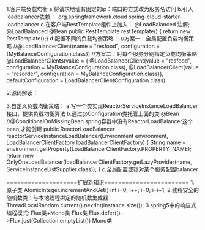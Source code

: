 1.客户端负载均衡 
  a.将请求地址有固定的ip：端口的方式改为服务名访问 
  b.引入loadbalancer依赖 ：
     <!--@LoadBalanced 驱动·-->
     <dependency>
       <groupId>org.springframework.cloud</groupId>
       <artifactId>spring-cloud-starter-loadbalancer</artifactId>
     </dependency>
  c.在客户端RestTemplate组件上加入： @LoadBalanced 注解;
     @LoadBalanced
     @Bean 
     public RestTemplate restTemplate() { return new RestTemplate();}
  d.配置不同的负载均衡策略：
  //方案一：全局配置负载均衡策略
  //@LoadBalancerClient(name = "resfood", configuration = {MyBalanceConfiguration.class})
  //方案二：对每个服务分别指定负载均衡策略
  @LoadBalancerClients(value = {
     @LoadBalancerClient(value = "resfood", configuration = MyBalanceConfiguration.class),
     @LoadBalancerClient(value = "resorder", configuration = MyBalanceConfiguration.class)}, defaultConfiguration = LoadBalancerClientConfiguration.class)

2.源码解读：

3.自定义负载均衡策略：
  a.写一个类实现ReactorServiceInstanceLoadBalancer接口，提供负载均衡算法
  b.通过@Configuration类托管上面的类
  @Bean
//@ConditionalOnMissingBean    spring容器中没有ReactorLoadBalancer这个bean,才能创建
public ReactorLoadBalancer<ServiceInstance> reactorServiceInstanceLoadBalancer(Environment environment, LoadBalancerClientFactory loadBalancerClientFactory) {
String name = environment.getProperty(LoadBalancerClientFactory.PROPERTY_NAME);
return new OnlyOneLoadBalancer(loadBalancerClientFactory.getLazyProvider(name, ServiceInstanceListSupplier.class)); }
  c.全局配置或针对某个服务配置balancer

====================扩展新知识========================
1.原子类
  AtomicInteger.incrementAndGet()
  int i=0;
  i++;
  i=0;
  i=i+1;
2.线程安全的随机数类：与本地线程绑定的随机数生成器ThreadLocalRandom.current().nextInt(instance.size());
3.spring5中的响应式编程模式: Flux类+Mono类
  Flux类  Flux.defer(()->Flux.just(Collection.emptyList())
  Mono类


  
    
    